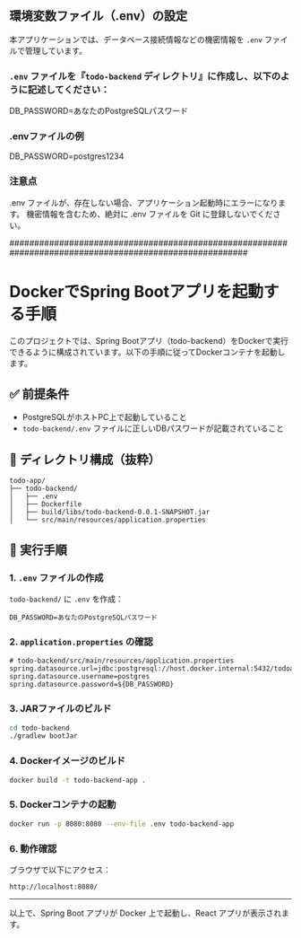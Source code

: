## 環境変数ファイル（.env）の設定
本アプリケーションでは、データベース接続情報などの機密情報を `.env` ファイルで管理しています。

### `.env` ファイルを『`todo-backend` ディレクトリ』に作成し、以下のように記述してください：
DB_PASSWORD=あなたのPostgreSQLパスワード

### .envファイルの例
DB_PASSWORD=postgres1234

### 注意点
.env ファイルが、存在しない場合、アプリケーション起動時にエラーになります。
機密情報を含むため、絶対に .env ファイルを Git に登録しないでください。

########################################################################################################

# DockerでSpring Bootアプリを起動する手順

このプロジェクトでは、Spring Bootアプリ（todo-backend）をDockerで実行できるように構成されています。以下の手順に従ってDockerコンテナを起動します。

## ✅ 前提条件

- PostgreSQLがホストPC上で起動していること
- `todo-backend/.env` ファイルに正しいDBパスワードが記載されていること

## 📁 ディレクトリ構成（抜粋）

```
todo-app/
├── todo-backend/
│   ├── .env
│   ├── Dockerfile
│   ├── build/libs/todo-backend-0.0.1-SNAPSHOT.jar
│   └── src/main/resources/application.properties
```

## 🧭 実行手順

### 1. `.env` ファイルの作成

`todo-backend/` に `.env` を作成：

```
DB_PASSWORD=あなたのPostgreSQLパスワード
```

### 2. `application.properties` の確認

```properties
# todo-backend/src/main/resources/application.properties
spring.datasource.url=jdbc:postgresql://host.docker.internal:5432/todoapp
spring.datasource.username=postgres
spring.datasource.password=${DB_PASSWORD}
```

### 3. JARファイルのビルド

```bash
cd todo-backend
./gradlew bootJar
```

### 4. Dockerイメージのビルド

```bash
docker build -t todo-backend-app .
```

### 5. Dockerコンテナの起動

```bash
docker run -p 8080:8080 --env-file .env todo-backend-app
```

### 6. 動作確認

ブラウザで以下にアクセス：

```
http://localhost:8080/
```

---

以上で、Spring Boot アプリが Docker 上で起動し、React アプリが表示されます。

